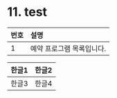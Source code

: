 # 11. test

| 번호 | 설명 |
| :--- | :--- |
| 1 | 예약 프로그램 목록입니다. |



| 한글1 | 한글2 |
| :--- | :--- |
| 한글3 | 한글4 |

